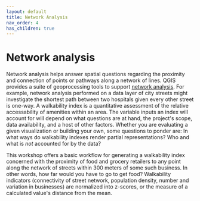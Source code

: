 ```yaml
---
layout: default
title: Network Analysis
nav_order: 4
has_children: true
---
```

# Network analysis 

Network analysis helps answer spatial questions regarding the proximity and connection of points or pathways along a network of lines. QGIS provides a suite of geoprocessing tools to support [network analysis](https://docs.qgis.org/3.28/en/docs/training_manual/vector_analysis/network_analysis.html). For example, network analysis performed on a data layer of city streets might investigate the shortest path between two hospitals given every other street is one-way. A walkability index is a quantitative assessment of the relative accessability of amenities within an area. The variable inputs an index will account for will depend on what questions are at hand, the project's scope, data availability, and a host of other factors. Whether you are evaluating a given visualization or building your own, some questions to ponder are: In what ways do walkability indexes render partial representations? Who and what is *not* accounted for by the data? 
    
This workshop offers a basic workflow for generating a walkability index concerned with the proximity of food and grocery retailers to any point along the network of streets within 300 meters of some such business. In other words, how far would you have to go to get food? Walkability indicators (connectivity of street network, population density, number and variation in businesses) are normalized into z-scores, or the measure of a calculated value's distance from the mean.     


<!--
- other desires, motivators, non destination oriented navigation 
- where is construction? loud noises? 
other retailers - pet stores, pharmacies 
- walking - not always same - nor even mobility choice 
accessible roads, curbs, esp. in winter - seasonality
- Construction, winter weather,
- do ppl walk more where transport is further away or drive? necessity or pleasure? -->
  
